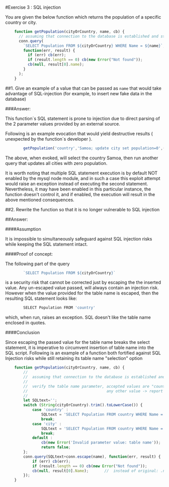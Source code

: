 
#Exercise 3 : SQL injection

You are given the below function which returns the population of a specific country or city.

```js
    function getPopulation(cityOrCountry, name, cb) {
      // assuming that connection to the database is established and stored as conn
      conn.query(
        `SELECT Population FROM ${cityOrCountry} WHERE Name = ${name}`,
        function(err, result) {
          if (err) cb(err);
          if (result.length == 0) cb(new Error("Not found"));
          cb(null, result[0].name);
        }
      );
    }
```



##1. Give an example of a value that can be passed as `name` that would take advantage of SQL-injection (for example, to insert new fake data in the database)


###Answer:

This function´s SQL statement is prone to injection due to direct parsing of the 2 parameter values provided by an external source.

Following is an example evocation that would yield destructive results ( unexpected by the function´s developer ).

```js
        getPopulation('country','Samoa; update city set population=0',(err,res)=>{ ...
```

The above, when evoked, will select the country Samoa, then run another query that updates all cities with zero population.

It is worth noting that multiple SQL statement execution is by default NOT enabled by the mysql node module, and in such a case this exploit attempt would raise an exception instead of executing the second statement. Nevertheless, it may have been enabled in this particular instance, the function doesn't control it, and if enabled, the execution will result in the above mentioned consequences.



##2. Rewrite the function so that it is no longer vulnerable to SQL injection


##Answer:


####Assumption

It is impossible to simultaneously safeguard against SQL injection risks while keeping the SQL statement intact.


####Proof of concept:

The following part of the query

```js
        `SELECT Population FROM ${cityOrCountry}`
```

is a security risk that cannot be corrected just by escaping the the inserted value.
Any un-escaped value passed, will always contain an injection risk. However when the value provided for the table name is escaped, then the resulting SQL statement looks like:

```js
        SELECT Population FROM 'country'
```

which, when run, raises an exception. SQL doesn't like the table name enclosed in quotes.


####Conclusion

Since escaping the passed value for the table name breaks the select statement, it is imperative to circumvent insertion of table name into the SQL script. Following is an example of a function both fortified against SQL Injection risks while still retaining its table name "selection" option

```js
    function getPopulation(cityOrCountry, name, cb) {
        //
        //  assuming that connection to the database is established and stored as conn
        //
        //  verify the table name parameter, accepted values are "country" and "city"
        //                                   any other value -> report an error
        //
        let SQLtext='';
        switch (String(cityOrCountry).trim().toLowerCase()) {
            case 'country' :
                SQLtext = 'SELECT Population FROM country WHERE Name = ';
                break;
            case 'city' :
                SQLtext = 'SELECT Population FROM country WHERE Name = ';
                break;
            default :
                cb(new Error('Invalid parameter value: table name'));
                return false;
        };
        conn.query(SQLtext+conn.escape(name), function(err, result) {
            if (err) cb(err);
            if (result.length == 0) cb(new Error("Not found"));
            cb(null, result[0].Name);       //  instead of original: .name);
        });
    }
```

